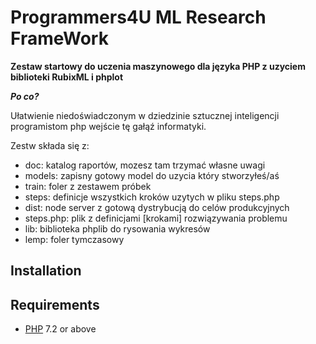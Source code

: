 # Programmers4U ML Research FrameWork

**Zestaw startowy do uczenia maszynowego dla języka PHP z uzyciem biblioteki RubixML i phplot**

***Po co?***

Ułatwienie niedoświadczonym w dziedzinie sztucznej inteligencji programistom php wejście tę gałąź informatyki.

Zestw składa się z:

- doc: katalog raportów, mozesz tam trzymać własne uwagi
- models: zapisny gotowy model do uzycia który stworzyłeś/aś
- train: foler z zestawem próbek
- steps: definicje wszystkich kroków uzytych w pliku steps.php
- dist: node server z gotową dystrybucją do celów produkcyjnych
- steps.php: plik z definicjami [krokami] rozwiązywania problemu
- lib: biblioteka phplib do rysowania wykresów
- lemp: foler tymczasowy

## Installation

## Requirements

- [PHP](https://php.net) 7.2 or above

